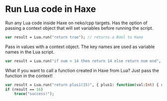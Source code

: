 Run Lua code in Haxe
====================

Run any Lua code inside Haxe on neko/cpp targets. Has the option of passing a context object that will set variables before running the script.

```haxe
var result = Lua.run("return true"); // returns a Bool to Haxe
```

Pass in values with a context object. The key names are used as variable names in the Lua script.
```haxe
var result = Lua.run("if num > 14 then return 14 else return num end", {num: 15.3});
```

What if you want to call a function created in Haxe from Lua? Just pass the function in the context!
```haxe
var result = Lua.run("return plus1(15)", { plus1: function(val:Int) { return val + 1; } });
if (result == 16)
	trace("success!");
```
